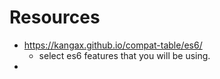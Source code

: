 # Resources

- https://kangax.github.io/compat-table/es6/
  - select es6 features that you will be using.
-
